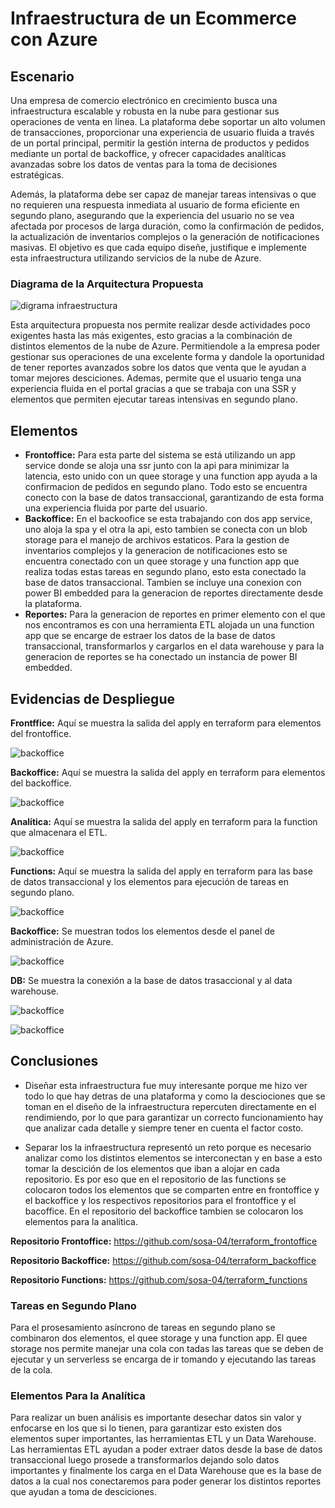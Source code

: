 ---
---
# Infraestructura de un Ecommerce con Azure

## Escenario

Una empresa de comercio electrónico en crecimiento busca una infraestructura
escalable y robusta en la nube para gestionar sus operaciones de venta en línea.
La plataforma debe soportar un alto volumen de transacciones, proporcionar una
experiencia de usuario fluida a través de un portal principal, permitir la gestión
interna de productos y pedidos mediante un portal de backoffice, y ofrecer
capacidades analíticas avanzadas sobre los datos de ventas para la toma de
decisiones estratégicas.

Además, la plataforma debe ser capaz de manejar tareas intensivas o que no
requieren una respuesta inmediata al usuario de forma eficiente en segundo
plano, asegurando que la experiencia del usuario no se vea afectada por
procesos de larga duración, como la confirmación de pedidos, la actualización de
inventarios complejos o la generación de notificaciones masivas.
El objetivo es que cada equipo diseñe, justifique e implemente esta infraestructura
utilizando servicios de la nube de Azure.

### Diagrama de la Arquitectura Propuesta

![digrama infraestructura](/public/images/proyecto/diagrama.png)

Esta arquitectura propuesta nos permite realizar desde actividades poco exigentes hasta las más exigentes, esto gracias a la combinación de distintos elementos de la nube de Azure. Permitiendole a la empresa poder gestionar sus operaciones de una excelente forma y dandole la oportunidad de tener reportes avanzados sobre los datos que venta que le ayudan a tomar mejores desciciones. Ademas, permite que el usuario tenga una experiencia fluida en el portal gracias a que se trabaja con una SSR y elementos que permiten ejecutar tareas intensivas en segundo plano.

## Elementos

* **Frontoffice:** Para esta parte del sistema se está utilizando un app service donde se aloja una ssr junto con la api para minimizar la latencia, esto unido con un quee storage y una function app ayuda a la confirmacion de pedidos en segundo plano. Todo esto se encuentra conecto con la base de datos transaccional, garantizando de esta forma una experiencia fluida por parte del usuario.
* **Backoffice:** En el backoofice se esta trabajando con dos app service, uno aloja la spa y el otra la api, esto tambien se conecta con un blob storage para el manejo de archivos estaticos. Para la gestion de inventarios complejos y la generacion de notificaciones esto se encuentra conectado con un quee storage y una function app que realiza todas estas tareas en segundo plano, esto esta conectado la base de datos transaccional. Tambien se incluye una conexion con power BI embedded para la generacion de reportes directamente desde la plataforma.
* **Reportes:** Para la generacion de reportes en primer elemento con el que nos encontramos es con una herramienta ETL alojada un una function app que se encarge de estraer los datos de la base de datos transaccional, transformarlos y cargarlos en el data warehouse y para la generacion de reportes se ha conectado un instancia de power BI embedded.

## Evidencias de Despliegue

**Frontffice:** Aquí se muestra la salida del apply en terraform para elementos del frontoffice.

![backoffice](/public/images/proyecto/frontoffice.png)

**Backoffice:**  Aquí se muestra la salida del apply en terraform para elementos del backoffice.

![backoffice](/public/images/proyecto/backOffice.png)

**Analítica:**  Aquí se muestra la salida del apply en terraform para la function que almacenara el ETL.

![backoffice](/public/images/proyecto/analitica.png)

**Functions:**  Aquí se muestra la salida del apply en terraform para las base de datos transaccional y los elementos para ejecución de tareas en segundo plano.

![backoffice](/public/images/proyecto/functions.png)

**Backoffice:**  Se muestran todos los elementos desde el panel de administración de Azure.

![backoffice](/public/images/proyecto/elementosAzure.png)

**DB:**  Se muestra la conexión a la base de datos trasaccional y al data warehouse.

![backoffice](/public/images/proyecto/dbTransaccional.png)

![backoffice](/public/images/proyecto/dwh.png)

## Conclusiones

* Diseñar esta infraestructura fue muy interesante porque me hizo ver todo lo que hay detras de una plataforma y como la desciociones que se toman en el diseño de la infraestructura repercuten directamente en el rendimiendo, por lo que para garantizar un correcto funcionamiento hay que analizar cada detalle y siempre tener en cuenta el factor costo.

* Separar los la infraestructura representó un reto porque es necesario analizar como los distintos elementos se interconectan y en base a esto tomar la descición de los elementos que iban a alojar en cada repositorio. Es por eso que en el repositorio de las functions se colocaron todos los elementos que se comparten entre en frontoffice y el backoffice y los respectivos repositorios para el frontoffice y el bacoffice. En el repositorio del backoffice tambien se colocaron los elementos para la analítica.

**Repositorio Frontoffice:** https://github.com/sosa-04/terraform_frontoffice

**Repositorio Backoffice:** https://github.com/sosa-04/terraform_backoffice

**Repositorio Functions:** https://github.com/sosa-04/terraform_functions

### Tareas en Segundo Plano

Para el prosesamiento asíncrono de tareas en segundo plano se combinaron dos elementos, el quee storage y una function app. El quee storage nos permite manejar una cola con tadas las tareas que se deben de ejecutar y un serverless se encarga de ir tomando y ejecutando las tareas de la cola.

### Elementos Para la Analítica

Para realizar un buen análisis es importante desechar datos sin valor y enfocarse en los que si lo tienen, para garantizar esto existen dos elementos super importantes, las herramientas ETL y un Data Warehouse. Las herramientas ETL ayudan a poder extraer datos desde la base de datos transaccional luego prosede a transformarlos dejando solo datos importantes y finalmente los carga en el Data Warehouse que es la base de datos a la cual nos conectaremos para poder generar los distintos reportes que ayudan a toma de desciciones. 
